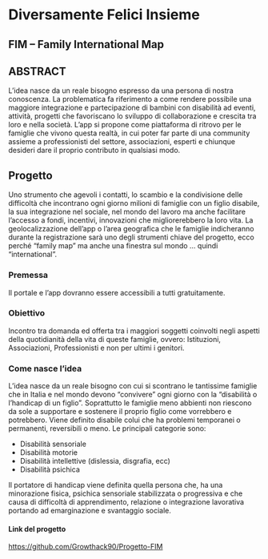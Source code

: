 # Diversamente Felici Insieme

## FIM – Family International Map

## ABSTRACT

L’idea nasce da un reale bisogno espresso da una persona di nostra conoscenza. La problematica fa riferimento a come rendere possibile una maggiore integrazione e partecipazione di bambini con disabilità ad eventi, attività, progetti che favoriscano lo sviluppo di collaborazione e crescita tra loro e nella società.
L’app si propone come piattaforma di ritrovo per le famiglie che vivono questa realtà, in cui poter far parte di una community assieme a professionisti del settore, associazioni, esperti e chiunque desideri dare il proprio contributo in qualsiasi modo.

## Progetto

Uno strumento che agevoli i contatti, lo scambio e la condivisione delle difficoltà che incontrano ogni giorno milioni di famiglie con un figlio disabile, la sua integrazione nel sociale, nel mondo del lavoro ma anche facilitare l’accesso a fondi, incentivi, innovazioni che migliorerebbero la loro vita. La geolocalizzazione dell’app o l’area geografica che le famiglie indicheranno durante la registrazione sarà uno degli strumenti chiave del progetto, ecco perché “family map” ma anche una finestra sul mondo … quindi “international”.

### Premessa

Il portale e l’app dovranno essere accessibili a tutti gratuitamente.

### Obiettivo

Incontro tra domanda ed offerta tra i maggiori soggetti coinvolti negli aspetti della quotidianità della vita di queste famiglie, ovvero: Istituzioni, Associazioni, Professionisti e non per ultimi i genitori.

### Come nasce l’idea

L’idea nasce da un reale bisogno con cui si scontrano le tantissime famiglie che in Italia e nel mondo devono “convivere” ogni giorno con la “disabilità o l’handicap di un figlio”. Soprattutto le famiglie meno abbienti non riescono da sole a supportare e sostenere il proprio figlio come vorrebbero e potrebbero. Viene definito disabile colui che ha problemi temporanei o permanenti, reversibili o meno. Le principali categorie sono: 
-	Disabilità sensoriale
-	Disabilità motorie
-	Disabilità intellettive (dislessia, disgrafia, ecc)
-	Disabilità psichica

Il portatore di handicap viene definita quella persona che, ha una minorazione fisica, psichica sensoriale stabilizzata o progressiva e che causa di difficoltà di apprendimento, relazione o integrazione lavorativa portando ad emarginazione e svantaggio sociale.

#### Link del progetto
https://github.com/Growthack90/Progetto-FIM


